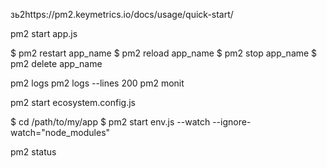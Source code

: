 зь2https://pm2.keymetrics.io/docs/usage/quick-start/

pm2 start app.js

$ pm2 restart app_name
$ pm2 reload app_name
$ pm2 stop app_name
$ pm2 delete app_name


pm2 logs
pm2 logs --lines 200
pm2 monit

pm2 start ecosystem.config.js

$ cd /path/to/my/app
$ pm2 start env.js --watch --ignore-watch="node_modules"

pm2 status

